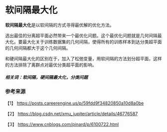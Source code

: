 # 软间隔最大化

**软间隔最大化**是以软间隔的方式寻得最优解的优化方法。

选出最佳的分离超平面必然带来一个最优化问题。这个最优化问题就是几何间隔最大化。要最大化关于训练数据集的几何间隔，使得所有的训练样本到达分类超平面的几何间隔都大于这个几何间隔。

和硬间隔最大化的区别在于，加入了松弛变量，用软间隔的方法划分超平面，这样的方法排除了离群点对最优分类超平面的影响。


##### 相关词：软间隔，硬间隔最大化，分类问题

### 参考来源

【1】  https://posts.careerengine.us/p/59fdd9f34820850a10d8a0be

【2】  https://blog.csdn.net/xmu_jupiter/article/details/46776587

【3】  https://www.cnblogs.com/pinard/p/6100722.html